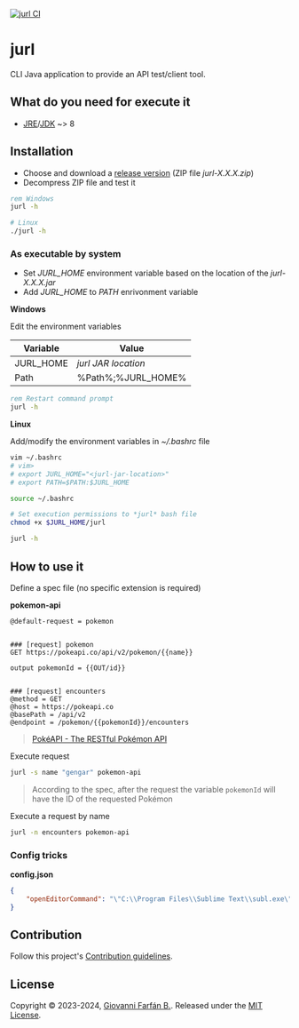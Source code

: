 [![jurl CI](https://github.com/gfarfanb/jurl/actions/workflows/maven.yml/badge.svg)](https://github.com/gfarfanb/jurl/actions/workflows/maven.yml)

# jurl
CLI Java application to provide an API test/client tool.


## What do you need for execute it

- [JRE](https://www.java.com/en/download/)/[JDK](https://www.oracle.com/java/technologies/downloads/) ~> 8


## Installation

- Choose and download a [release version](https://github.com/gfarfanb/jurl/releases) (ZIP file *jurl-X.X.X.zip*)
- Decompress ZIP file and test it

```bat
rem Windows
jurl -h
```

```sh
# Linux
./jurl -h
```

### As executable by system

- Set *JURL_HOME* environment variable based on the location of the *jurl-X.X.X.jar*
- Add *JURL_HOME* to *PATH* enrivonment variable

**Windows**

Edit the environment variables

| Variable | Value |
| --- | --- |
| JURL_HOME | *jurl JAR location* |
| Path | %Path%;%JURL_HOME% |

```bat
rem Restart command prompt
jurl -h
```

**Linux**

Add/modify the environment variables in *~/.bashrc* file

```sh
vim ~/.bashrc
# vim>
# export JURL_HOME="<jurl-jar-location>"
# export PATH=$PATH:$JURL_HOME

source ~/.bashrc

# Set execution permissions to *jurl* bash file
chmod +x $JURL_HOME/jurl

jurl -h
```


## How to use it

Define a spec file (no specific extension is required)

**pokemon-api**
```text
@default-request = pokemon


### [request] pokemon
GET https://pokeapi.co/api/v2/pokemon/{{name}}

output pokemonId = {{OUT/id}}


### [request] encounters
@method = GET
@host = https://pokeapi.co
@basePath = /api/v2
@endpoint = /pokemon/{{pokemonId}}/encounters
```
> [PokéAPI - The RESTful Pokémon API](https://pokeapi.co/)

Execute request
```sh
jurl -s name "gengar" pokemon-api
```
> According to the spec, after the request the variable `pokemonId` will have the ID of the requested Pokémon

Execute a request by name
```sh
jurl -n encounters pokemon-api
```


### Config tricks

**config.json**
```json
{
    "openEditorCommand": "\"C:\\Program Files\\Sublime Text\\subl.exe\" \"{{~win-separator~HTTP/response.path}}\""
}
```

## Contribution

Follow this project's [Contribution guidelines](.github/CONTRIBUTING.md).


## License

Copyright © 2023-2024, [Giovanni Farfán B.](https://github.com/gfarfanb). Released under the 
[MIT License](./LICENSE).
